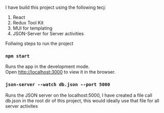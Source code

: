 I have build this project using the following tecj:

1. React
2. Redux Tool Kit
3. MUI for templating
4. JSON-Server for Server activities

Follwing steps to run the project

### `npm start`

Runs the app in the development mode.\
Open [http://localhost:3000](http://localhost:3000) to view it in the browser.

### `json-server --watch db.json --port 5000`

Runs the JSON server on the localhost:5000, I have created a file call db.json in the root dir of this project, this would ideally use that file for all server activites
